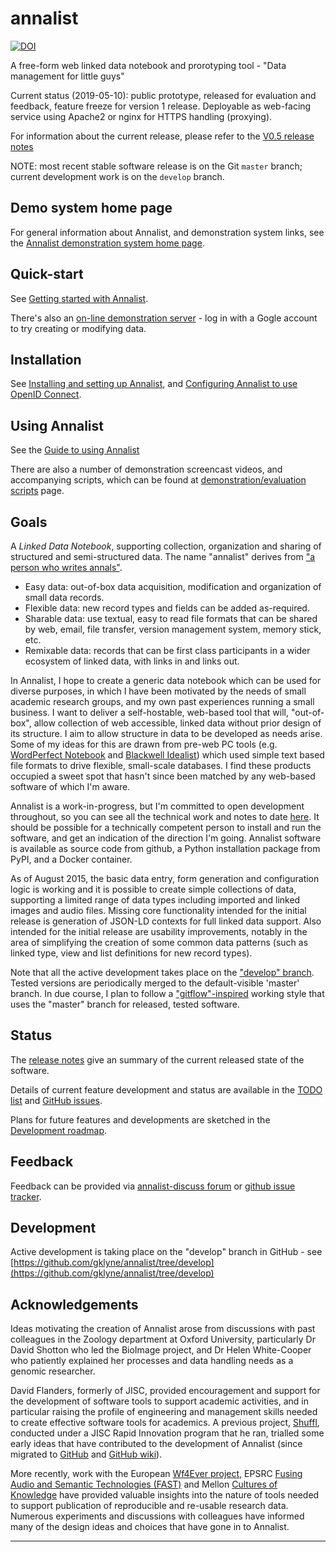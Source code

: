 annalist
========

<!-- NOTE: this Zenodo link _should_ be the "all-versions" link -->
[![DOI](https://zenodo.org/badge/DOI/10.5281/zenodo.594496.svg)](https://doi.org/10.5281/zenodo.594496)

A free-form web linked data notebook and prorotyping tool - "Data management for little guys"

Current status (2019-05-10):  public prototype, released for evaluation and feedback, feature freeze for version 1 release.  Deployable as web-facing service using Apache2 or nginx for HTTPS handling (proxying).

For information about the current release, please refer to the [V0.5 release notes](documents/release-notes/release-v0.5.md)

NOTE: most recent stable software release is on the Git `master` branch; current development work is on the `develop` branch.

Demo system home page
---------------------

For general information about Annalist, and demonstration system links, see the [Annalist demonstration system home page](http://annalist.net/).

Quick-start
-----------

See [Getting started with Annalist](documents/getting-started.md).

There's also an [on-line demonstration server](http://demo.annalist.net/annalist/site/) - log in with a Gogle account to try creating or modifying data.


Installation
------------

See [Installing and setting up Annalist](documents/installing-annalist.md), and [Configuring Annalist to use OpenID Connect](documents/openid-connect-setup.md).


Using Annalist
--------------

See the [Guide to using Annalist](documents/using-annalist.adoc)

There are also a number of demonstration screencast videos, and accompanying scripts, which can be found at [demonstration/evaluation scripts](documents/demo-script.md) page.


Goals
-----

A _Linked Data Notebook_, supporting collection, organization and sharing of structured and semi-structured data.  The name "annalist" derives from ["a person who writes annals"](http://www.oxforddictionaries.com/definition/english/annalist).

* Easy data: out-of-box data acquisition, modification and organization of small data records.
* Flexible data: new record types and fields can be added as-required.
* Sharable data: use textual, easy to read file formats that can be shared by web, email, file transfer, version management system, memory stick, etc.
* Remixable data: records that can be first class participants in a wider ecosystem of linked data, with links in and links out.

In Annalist, I hope to create a generic data notebook which can be used for diverse purposes, in which I have been motivated by the needs of small academic research groups, and my own past experiences running a small business.  I want to deliver a self-hostable, web-based tool that will, "out-of-box", allow collection of web accessible, linked data without prior design of its structure.  I aim to allow structure in data to be developed as needs arise.  Some of my ideas for this are drawn from pre-web PC tools (e.g. [WordPerfect Notebook](https://raw.github.com/gklyne/annalist/master/presentations/wpnotebook_screenshots.png) and [Blackwell Idealist](https://raw.github.com/gklyne/annalist/master/presentations/matrix.png)) which used simple text based file formats to drive flexible, small-scale databases.  I find these products occupied a sweet spot that hasn't since been matched by any web-based software of which I'm aware.

Annalist is a work-in-progress, but I'm committed to open development throughout, so you can see all the technical work and notes to date [here](https://github.com/gklyne/annalist).  It should be possible for a technically competent person to install and run the software, and get an indication of the direction I'm going.  Annalist software is available as source code from github, a Python installation package from PyPI, and a Docker container.

As of August 2015, the basic data entry, form generation and configuration logic is working and it is possible to create simple collections of data, supporting a limited range of data types including imported and linked images and audio files.  Missing core functionality intended for the initial release is generation of JSON-LD contexts for full linked data support.  Also intended for the initial release are usability improvements, notably in the area of simplifying the creation of some common data patterns (such as linked type, view and list definitions for new record types).

Note that all the active development takes place on the ["develop" branch](https://github.com/gklyne/annalist/tree/develop).  Tested versions are periodically merged to the default-visible 'master' branch.  In due course, I plan to follow a ["gitflow"-inspired](http://nvie.com/posts/a-successful-git-branching-model/) working style that uses the "master" branch for released, tested software.


Status
------

The [release notes](documents/release-notes/release-v0.5.md) give an summary of the current released state of the software.

Details of current feature development and status are available in the [TODO list](documents/TODO.md) and [GitHub issues](https://github.com/gklyne/annalist/issues).

Plans for future features and developments are sketched in the [Development roadmap](documents/roadmap.md).


Feedback
--------

Feedback can be provided via [annalist-discuss forum](https://groups.google.com/forum/#!forum/annalist-discuss) or [github issue tracker](https://github.com/gklyne/annalist/issues).


Development
-----------

Active development is taking place on the "develop" branch in GitHub - see [https://github.com/gklyne/annalist/tree/develop](https://github.com/gklyne/annalist/tree/develop)


Acknowledgements
----------------

Ideas motivating the creation of Annalist arose from discussions with past colleagues in the Zoology department at Oxford University, particularly Dr David Shotton who led the BioImage project, and Dr Helen White-Cooper who patiently explained her processes and data handling needs as a genomic researcher.

David Flanders, formerly of JISC, provided encouragement and support for the development of software tools to support academic activities, and in particular raising the profile of engineering and management skills needed to create effective software tools for academics.  A previous project, [Shuffl](https://code.google.com/p/shuffl/), conducted under a JISC Rapid Innovation program that he ran, trialled some early ideas that have contributed to the development of Annalist (since migrated to [GitHub](https://github.com/gklyne/shuffl/tree/master) and [GitHub wiki](https://github.com/gklyne/shuffl/blob/wiki/ProjectHome.md)). 

More recently, work with the European [Wf4Ever project](http://www.wf4ever-project.org), EPSRC [Fusing Audio and Semantic Technologies (FAST)](http://www.semanticaudio.ac.uk) and Mellon [Cultures of Knowledge](http://www.culturesofknowledge.org) have provided valuable insights into the nature of tools needed to support publication of reproducible and re-usable research data.  Numerous experiments and discussions with colleagues have informed many of the design ideas and choices that have gone in to Annalist.

----


